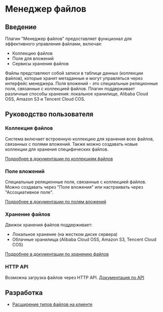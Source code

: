 # Менеджер файлов

<PluginInfo name="file-manager"></PluginInfo>

## Введение

Плагин "Менеджер файлов" предоставляет функционал для эффективного управления файлами, включая:
- Коллекцию файлов
- Поле для вложений
- Сервисы хранения файлов

Файлы представляют собой записи в таблице данных (коллекции файлов), которые хранят метаданные и могут управляться через интерфейс менеджера. Поля вложений - это специальные реляционные поля, связанные с коллекцией файлов. Плагин поддерживает различные способы хранения: локальное хранилище, Alibaba Cloud OSS, Amazon S3 и Tencent Cloud COS.

## Руководство пользователя

### Коллекция файлов

Система включает встроенную коллекцию для хранения всех файлов, связанных с полями вложений. Также можно создавать новые коллекции для хранения специфических файлов.

[Подробнее в документации по коллекциям файлов](/handbook/file-manager/file-collection)

### Поле вложений

Специальные реляционные поля, связанные с коллекцией файлов. Можно создавать через "Поле вложения" или настраивать через "Ассоциативное поле".

[Подробнее в документации по полям вложений](/handbook/file-manager/field-attachment)

### Хранение файлов

Движок хранения файлов поддерживает:
- Локальное хранение (на жестком диске сервера)
- Облачные хранилища (Alibaba Cloud OSS, Amazon S3, Tencent Cloud COS)

[Подробнее в документации по хранению файлов](./storage/index.md)

### HTTP API

Возможна загрузка файлов через HTTP API. [Документация по API](./http-api.md)

## Разработка

* [Расширение типов файлов на клиенте](./development/client-file-type.md)

